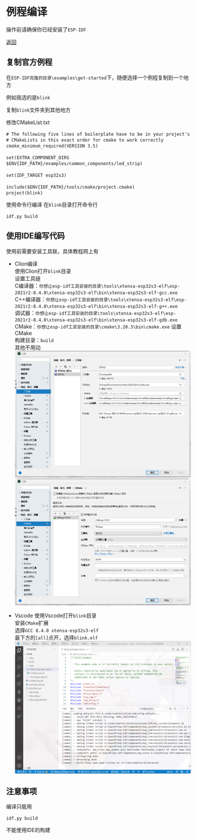 # 例程编译
操作前请确保你已经安装了`ESP-IDF`

[返回](/README.md)

## 复制官方例程

在`ESP-IDF克隆的目录\examples\get-started`下，随便选择一个例程复制到一个地方

例如我选的是`blink`

复制`blink`文件夹到其他地方

修改CMakeList.txt
```
# The following five lines of boilerplate have to be in your project's
# CMakeLists in this exact order for cmake to work correctly
cmake_minimum_required(VERSION 3.5)

set(EXTRA_COMPONENT_DIRS $ENV{IDF_PATH}/examples/common_components/led_strip)

set(IDF_TARGET esp32s3)

include($ENV{IDF_PATH}/tools/cmake/project.cmake)
project(blink)

```

使用命令行编译
在`blink`目录打开命令行
```
idf.py build
```

## 使用IDE编写代码
使用前需要安装工具联，具体教程网上有

- Clion编译  
使用Clion打开`blink`目录  
设置工具链  
C编译器：`你想让esp-idf工具安装的目录\tools\xtensa-esp32s3-elf\esp-2021r2-8.4.0\xtensa-esp32s3-elf\bin\xtensa-esp32s3-elf-gcc.exe`  
C++编译器：`你想让esp-idf工具安装的目录\tools\xtensa-esp32s3-elf\esp-2021r2-8.4.0\xtensa-esp32s3-elf\bin\xtensa-esp32s3-elf-g++.exe`  
调试器：`你想让esp-idf工具安装的目录\tools\xtensa-esp32s3-elf\esp-2021r2-8.4.0\xtensa-esp32s3-elf\bin\xtensa-esp32s3-elf-gdb.exe`  
CMake：`你想让esp-idf工具安装的目录\cmake\3.20.3\bin\cmake.exe`
设置CMake  
构建目录：`build`  
其他不用动
![](./pic/pic2.png)  
![](./pic/pic3.png)

- Vscode
使用Vscode打开`blink`目录  
安装`CMake`扩展  
选择`GCC 8.4.0 xtensa-esp32s3-elf`  
最下方的`[all]`点开，选择`blink.elf`  
![](./pic/pic4.png)

## 注意事项
编译只能用
```
idf.py build
```
不能使用IDE的构建